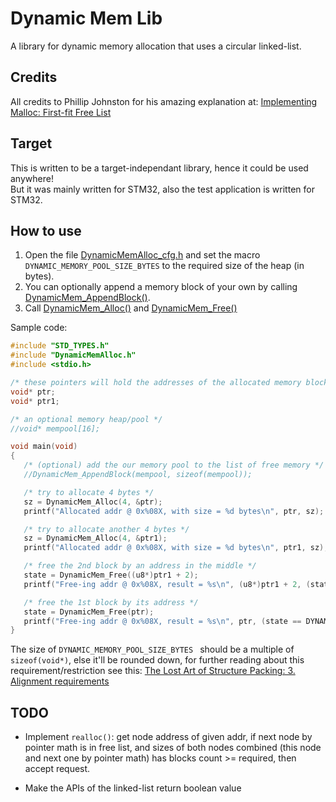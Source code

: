 # Dynamic Mem Lib
A library for dynamic memory allocation that uses a circular linked-list.

## Credits
All credits to Phillip Johnston for his amazing explanation at: [Implementing Malloc: First-fit Free List](https://embeddedartistry.com/blog/2017/02/15/implementing-malloc-first-fit-free-list/)

## Target
This is written to be a target-independant library, hence it could be used anywhere! \
But it was mainly written for STM32, also the test application is written for STM32.

## How to use
1. Open the file [DynamicMemAlloc_cfg.h](https://github.com/MinaH94/Dynamic-Mem-Lib/blob/master/Library/include/DynamicMemAlloc_cfg.h) and set the macro `DYNAMIC_MEMORY_POOL_SIZE_BYTES` to the required size of the heap (in bytes).
2. You can optionally append a memory block of your own by calling [DynamicMem_AppendBlock()](https://github.com/MinaH94/Dynamic-Mem-Lib/blob/0ace240dbf1a236d8b6f6dabf8813a08304f9026/Library/include/DynamicMemAlloc.h#L25).
3. Call [DynamicMem_Alloc()](https://github.com/MinaH94/Dynamic-Mem-Lib/blob/0ace240dbf1a236d8b6f6dabf8813a08304f9026/Library/include/DynamicMemAlloc.h#L34) and [DynamicMem_Free()](https://github.com/MinaH94/Dynamic-Mem-Lib/blob/0ace240dbf1a236d8b6f6dabf8813a08304f9026/Library/include/DynamicMemAlloc.h#L44)

Sample code:
```c
#include "STD_TYPES.h"
#include "DynamicMemAlloc.h"
#include <stdio.h>

/* these pointers will hold the addresses of the allocated memory blocks */
void* ptr;
void* ptr1;

/* an optional memory heap/pool */
//void* mempool[16];

void main(void)
{
   /* (optional) add the our memory pool to the list of free memory */
   //DynamicMem_AppendBlock(mempool, sizeof(mempool));

   /* try to allocate 4 bytes */
   sz = DynamicMem_Alloc(4, &ptr);
   printf("Allocated addr @ 0x%08X, with size = %d bytes\n", ptr, sz);

   /* try to allocate another 4 bytes */
   sz = DynamicMem_Alloc(4, &ptr1);
   printf("Allocated addr @ 0x%08X, with size = %d bytes\n", ptr1, sz);

   /* free the 2nd block by an address in the middle */
   state = DynamicMem_Free((u8*)ptr1 + 2);
   printf("Free-ing addr @ 0x%08X, result = %s\n", (u8*)ptr1 + 2, (state == DYNAMIC_MEM_ERROR_OK) ? "DYNAMIC_MEM_ERROR_OK" : "DYNAMIC_MEM_ERROR_NOK");

   /* free the 1st block by its address */
   state = DynamicMem_Free(ptr);
   printf("Free-ing addr @ 0x%08X, result = %s\n", ptr, (state == DYNAMIC_MEM_ERROR_OK) ? "DYNAMIC_MEM_ERROR_OK" : "DYNAMIC_MEM_ERROR_NOK");
}
```

The size of `DYNAMIC_MEMORY_POOL_SIZE_BYTES ` should be a multiple of `sizeof(void*)`, else it'll be rounded down, for further reading about this requirement/restriction see this: [The Lost Art of Structure Packing: 3. Alignment requirements](http://www.catb.org/esr/structure-packing/)

## TODO
- Implement `realloc()`: get node address of given addr, if next node by pointer math is in free list, and sizes of both nodes combined (this node and next one by pointer math) has blocks count >= required, then accept request.

- Make the APIs of the linked-list return boolean value
